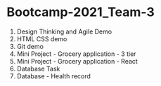 # Bootcamp-2021_Team-3

1. Design Thinking and Agile Demo
2. HTML CSS demo
3. Git demo
4. Mini Project - Grocery application - 3 tier
5. Mini Project - Grocery application - React
6. Database Task 
7. Database - Health record
